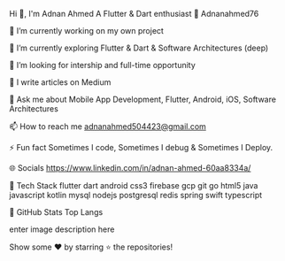 Hi 👋, I'm Adnan Ahmed
A Flutter & Dart enthusiast 💙
Adnanahmed76

🔭 I’m currently working on my own project

🌱 I’m currently exploring Flutter & Dart & Software Architectures (deep)

👯 I’m looking for intership and full-time opportunity

📝 I write articles on Medium

💬 Ask me about Mobile App Development, Flutter, Android, iOS, Software Architectures

📫 How to reach me adnanahmed504423@gmail.com

⚡ Fun fact Sometimes I code, Sometimes I debug & Sometimes I Deploy.

🌐 Socials
https://www.linkedin.com/in/adnan-ahmed-60aa8334a/

🚀 Tech Stack
flutter dart android css3 firebase gcp git go html5 java javascript kotlin mysql nodejs postgresql redis spring swift typescript

🧩 GitHub Stats
Top Langs

enter image description here

Show some ❤️ by starring ⭐ the repositories!
